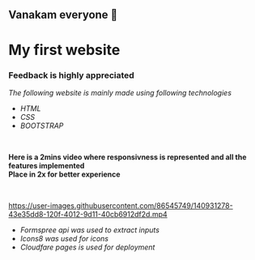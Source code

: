 ## Vanakam everyone 🙏
# My first website 
### Feedback is highly appreciated 
*The following website is mainly made using following technologies*
- *HTML*
- *CSS*
- *BOOTSTRAP*
<br>

**Here is a 2mins video where responsivness is represented and all the features implemented**<br>
**Place in 2x for better experience**

<br>


https://user-images.githubusercontent.com/86545749/140931278-43e35dd8-120f-4012-9d11-40cb6912df2d.mp4

- *Formspree api was used to extract inputs*<br>
- *Icons8 was used for icons*<br>
- *Cloudfare pages is used for deployment*<br>
